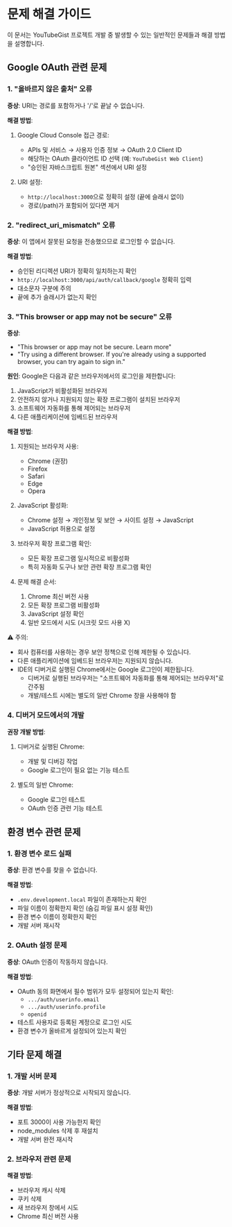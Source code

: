 # 문제 해결 가이드

이 문서는 YouTubeGist 프로젝트 개발 중 발생할 수 있는 일반적인 문제들과 해결 방법을 설명합니다.

## Google OAuth 관련 문제

### 1. "올바르지 않은 출처" 오류

**증상**: URI는 경로를 포함하거나 '/'로 끝날 수 없습니다.

**해결 방법**:
1. Google Cloud Console 접근 경로:
   - APIs 및 서비스 → 사용자 인증 정보 → OAuth 2.0 Client ID
   - 해당하는 OAuth 클라이언트 ID 선택 (예: `YouTubeGist Web Client`)
   - "승인된 자바스크립트 원본" 섹션에서 URI 설정

2. URI 설정:
   - `http://localhost:3000`으로 정확히 설정 (끝에 슬래시 없이)
   - 경로(/path)가 포함되어 있다면 제거

### 2. "redirect_uri_mismatch" 오류

**증상**: 이 앱에서 잘못된 요청을 전송했으므로 로그인할 수 없습니다.

**해결 방법**:
- 승인된 리디렉션 URI가 정확히 일치하는지 확인
- `http://localhost:3000/api/auth/callback/google` 정확히 입력
- 대소문자 구분에 주의
- 끝에 추가 슬래시가 없는지 확인

### 3. "This browser or app may not be secure" 오류

**증상**: 
- "This browser or app may not be secure. Learn more"
- "Try using a different browser. If you're already using a supported browser, you can try again to sign in."

**원인**:
Google은 다음과 같은 브라우저에서의 로그인을 제한합니다:
1. JavaScript가 비활성화된 브라우저
2. 안전하지 않거나 지원되지 않는 확장 프로그램이 설치된 브라우저
3. 소프트웨어 자동화를 통해 제어되는 브라우저
4. 다른 애플리케이션에 임베드된 브라우저

**해결 방법**:

1. 지원되는 브라우저 사용:
   - Chrome (권장)
   - Firefox
   - Safari
   - Edge
   - Opera

2. JavaScript 활성화:
   - Chrome 설정 → 개인정보 및 보안 → 사이트 설정 → JavaScript
   - JavaScript 허용으로 설정

3. 브라우저 확장 프로그램 확인:
   - 모든 확장 프로그램 일시적으로 비활성화
   - 특히 자동화 도구나 보안 관련 확장 프로그램 확인

4. 문제 해결 순서:
   1. Chrome 최신 버전 사용
   2. 모든 확장 프로그램 비활성화
   3. JavaScript 설정 확인
   4. 일반 모드에서 시도 (시크릿 모드 사용 X)

⚠️ 주의: 
- 회사 컴퓨터를 사용하는 경우 보안 정책으로 인해 제한될 수 있습니다.
- 다른 애플리케이션에 임베드된 브라우저는 지원되지 않습니다.
- IDE의 디버거로 실행된 Chrome에서는 Google 로그인이 제한됩니다.
  - 디버거로 실행된 브라우저는 "소프트웨어 자동화를 통해 제어되는 브라우저"로 간주됨
  - 개발/테스트 시에는 별도의 일반 Chrome 창을 사용해야 함

### 4. 디버거 모드에서의 개발

**권장 개발 방법**:
1. 디버거로 실행된 Chrome: 
   - 개발 및 디버깅 작업
   - Google 로그인이 필요 없는 기능 테스트

2. 별도의 일반 Chrome:
   - Google 로그인 테스트
   - OAuth 인증 관련 기능 테스트

## 환경 변수 관련 문제

### 1. 환경 변수 로드 실패

**증상**: 환경 변수를 찾을 수 없습니다.

**해결 방법**:
- `.env.development.local` 파일이 존재하는지 확인
- 파일 이름이 정확한지 확인 (숨김 파일 표시 설정 확인)
- 환경 변수 이름이 정확한지 확인
- 개발 서버 재시작

### 2. OAuth 설정 문제

**증상**: OAuth 인증이 작동하지 않습니다.

**해결 방법**:
- OAuth 동의 화면에서 필수 범위가 모두 설정되어 있는지 확인:
  - `.../auth/userinfo.email`
  - `.../auth/userinfo.profile`
  - `openid`
- 테스트 사용자로 등록된 계정으로 로그인 시도
- 환경 변수가 올바르게 설정되어 있는지 확인

## 기타 문제 해결

### 1. 개발 서버 문제

**증상**: 개발 서버가 정상적으로 시작되지 않습니다.

**해결 방법**:
- 포트 3000이 사용 가능한지 확인
- node_modules 삭제 후 재설치
- 개발 서버 완전 재시작

### 2. 브라우저 관련 문제

**해결 방법**:
- 브라우저 캐시 삭제
- 쿠키 삭제
- 새 브라우저 창에서 시도
- Chrome 최신 버전 사용 